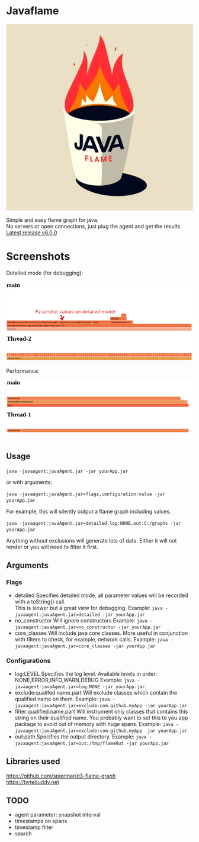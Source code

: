 # Javaflame

![logo](https://github.com/beothorn/javaflame/blob/main/logo.jpg?raw=true)

Simple and easy flame graph for java.  
No servers or open connections, just plug the agent and get the results.  
[Latest release v6.0.0](https://github.com/beothorn/javaflame/releases/download/v6.0.0/javaAgent.jar)

# Screenshots

Detailed mode (for debugging):  

![flamegraph detailed](https://github.com/beothorn/javaflame/blob/main/screenshotDetailed.png?raw=true)

Performance:  

![flamegraph](https://github.com/beothorn/javaflame/blob/main/screenshot.png?raw=true)

## Usage

`java -javaagent:javaAgent.jar -jar yourApp.jar` 

or with arguments:  

`java -javaagent:javaAgent.jar=flags,configuration:value -jar yourApp.jar` 

For example, this will silently output a flame graph including values.  

`java -javaagent:javaAgent.jar=detailed,log:NONE,out:C:/graphs -jar yourApp.jar` 

Anything without exclusions will generate lots of data. Either it will not render or you will need to filter it first.

## Arguments

### Flags

- detailed Specifies detailed mode, all parameter values will be recorded with a toString() call.  
This is slower but a great view for debugging.
Example: `java -javaagent:javaAgent.jar=detailed -jar yourApp.jar`
- no_constructor Will ignore constructors
Example: `java -javaagent:javaAgent.jar=no_constructor -jar yourApp.jar`
- core_classes Will include java core classes. More useful in conjunction with filters to check, for example, network calls.
Example: `java -javaagent:javaAgent.jar=core_classes -jar yourApp.jar`

### Configurations

- log:LEVEL Specifies the log level. Available levels in order: NONE,ERROR,INFO,WARN,DEBUG
Example: `java -javaagent:javaAgent.jar=log:NONE -jar yourApp.jar`
- exclude:qualifed.name.part Will exclude classes which contain the qualified name on them.
Example: `java -javaagent:javaAgent.jar=exclude:com.github.myApp -jar yourApp.jar`
- filter:qualified.name.part Will instrument only classes that contains this string on their qualified name. You probably want to set this to you app package to avoid out of memory with huge spans.
Example: `java -javaagent:javaAgent.jar=exclude:com.github.myApp -jar yourApp.jar`
- out:path Specifies the output directory. 
Example: `java -javaagent:javaAgent.jar=out:/tmp/flameOut -jar yourApp.jar`

## Libraries used

https://github.com/spiermar/d3-flame-graph  
https://bytebuddy.net  

## TODO

- agent parameter: snapshot interval
- timestamps on spans
- timestamp filter
- search
